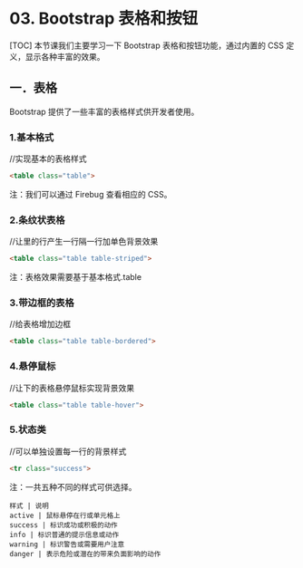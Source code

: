 # 03. Bootstrap 表格和按钮
[TOC]
本节课我们主要学习一下 Bootstrap 表格和按钮功能，通过内置的 CSS 定义，显示各种丰富的效果。
## 一．表格
Bootstrap 提供了一些丰富的表格样式供开发者使用。
### 1.基本格式
//实现基本的表格样式
```html
<table class="table">
```
注：我们可以通过 Firebug 查看相应的 CSS。
### 2.条纹状表格
//让<tbody>里的行产生一行隔一行加单色背景效果
```html
<table class="table table-striped">
```
注：表格效果需要基于基本格式.table
### 3.带边框的表格
//给表格增加边框
```html
<table class="table table-bordered">
```
### 4.悬停鼠标
//让<tbody>下的表格悬停鼠标实现背景效果
```html
<table class="table table-hover">
```
### 5.状态类
//可以单独设置每一行的背景样式
```html
<tr class="success">
```
注：一共五种不同的样式可供选择。
```table
样式 | 说明
active | 鼠标悬停在行或单元格上
success | 标识成功或积极的动作
info | 标识普通的提示信息或动作
warning | 标识警告或需要用户注意
danger | 表示危险或潜在的带来负面影响的动作
```
